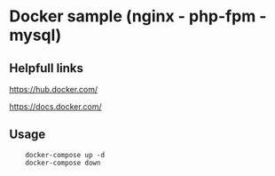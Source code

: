 Docker sample (nginx - php-fpm - mysql)
=======================================

Helpfull links
-----

https://hub.docker.com/

https://docs.docker.com/


Usage
-----

```	docker-compose build    
	docker-compose up -d    
	docker-compose down    
```